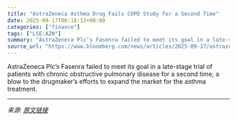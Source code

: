 ```yaml
---
title: "AstraZeneca Asthma Drug Fails COPD Study for a Second Time"
date: 2025-09-17T06:18:13+08:00
categories: ["finance"]
tags: ["LSE:AZN"]
summary: "AstraZeneca Plc’s Fasenra failed to meet its goal in a late-stage trial of patients with chronic obstructive pulmonary disease for a second time, a blow to the drugmaker’s efforts to expand the market"
source_url: "https://www.bloomberg.com/news/articles/2025-09-17/astrazeneca-asthma-drug-fails-copd-study-for-a-second-time"
---
```


AstraZeneca Plc’s Fasenra failed to meet its goal in a late-stage trial of patients with chronic obstructive pulmonary disease for a second time, a blow to the drugmaker’s efforts to expand the market for the asthma treatment.

---

*来源: [原文链接](https://www.bloomberg.com/news/articles/2025-09-17/astrazeneca-asthma-drug-fails-copd-study-for-a-second-time)*

